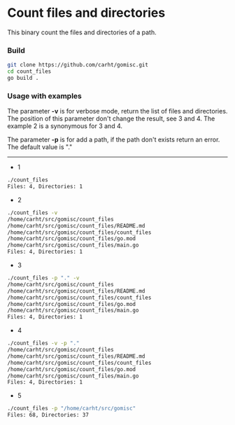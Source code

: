 # Count files and directories
This binary count the files and directories of a path.
### Build

```bash
git clone https://github.com/carht/gomisc.git
cd count_files
go build .
```

### Usage with examples

The parameter **-v** is for verbose mode, return the list of files and directories. The position of this parameter don't change the result, see 3 and 4. The example 2 is a synonymous for 3 and 4.

The parameter **-p** is for add a path, if the path don't exists return an error. The default value is "."

-----

* 1
```bash
./count_files
Files: 4, Directories: 1
```

* 2
```bash
./count_files -v
/home/carht/src/gomisc/count_files
/home/carht/src/gomisc/count_files/README.md
/home/carht/src/gomisc/count_files/count_files
/home/carht/src/gomisc/count_files/go.mod
/home/carht/src/gomisc/count_files/main.go
Files: 4, Directories: 1
```

* 3
```bash
./count_files -p "." -v
/home/carht/src/gomisc/count_files
/home/carht/src/gomisc/count_files/README.md
/home/carht/src/gomisc/count_files/count_files
/home/carht/src/gomisc/count_files/go.mod
/home/carht/src/gomisc/count_files/main.go
Files: 4, Directories: 1
```

* 4
```bash
./count_files -v -p "."
/home/carht/src/gomisc/count_files
/home/carht/src/gomisc/count_files/README.md
/home/carht/src/gomisc/count_files/count_files
/home/carht/src/gomisc/count_files/go.mod
/home/carht/src/gomisc/count_files/main.go
Files: 4, Directories: 1
```

* 5
```bash
./count_files -p "/home/carht/src/gomisc"
Files: 68, Directories: 37
```
